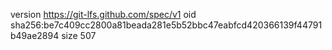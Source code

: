 version https://git-lfs.github.com/spec/v1
oid sha256:be7c409cc2800a81beada281e5b52bbc47eabfcd420366139f44791b49ae2894
size 507
